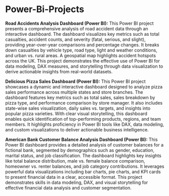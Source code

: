 # Power-Bi-Projects

**Road Accidents Analysis Dashboard (Power BI):**
This Power BI project presents a comprehensive analysis of road accident data through an interactive dashboard. The dashboard visualizes key metrics such as total casualties, accident counts, and severity (fatal, serious, and slight), providing year-over-year comparisons and percentage changes. It breaks down casualties by vehicle type, road type, light and weather conditions, and urban vs. rural areas. A geospatial map highlights accident hotspots across the UK. This project demonstrates the effective use of Power BI for data modeling, DAX measures, and storytelling through data visualization to derive actionable insights from real-world datasets.



**Delicious Pizza Sales Dashboard (Power BI):**
This Power BI project showcases a dynamic and interactive dashboard designed to analyze pizza sales performance across multiple states and store branches. The dashboard features key metrics such as total sales, sales breakdown by pizza type, and performance comparison by store manager. It also includes state-wise sales visualization, daily sales vs. targets, and insights into popular pizza varieties. With clear visual storytelling, this dashboard enables quick identification of top-performing products, regions, and team members. It highlights proficiency in Power BI tools like DAX, data modeling, and custom visualizations to deliver actionable business intelligence.



**American Bank Customer Balance Analysis Dashboard (Power BI):**
This Power BI dashboard provides a detailed analysis of customer balances for a fictional bank, segmented by demographics such as gender, education, marital status, and job classification. The dashboard highlights key insights like total balance distribution, male vs. female balance comparison, homeowner vs. renter balances, and job category contributions. It leverages powerful data visualizations including bar charts, pie charts, and KPI cards to present financial data in a clear, accessible format. This project demonstrates skills in data modeling, DAX, and visual storytelling for effective financial data analysis and customer segmentation.

